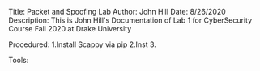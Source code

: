 Title: Packet and Spoofing Lab
Author: John Hill
Date: 8/26/2020
Description: This is John Hill's Documentation of Lab 1 for CyberSecurity Course Fall 2020 at Drake University 

Procedured:
	1.Install Scappy via pip
	2.Inst
	3.


Tools:


